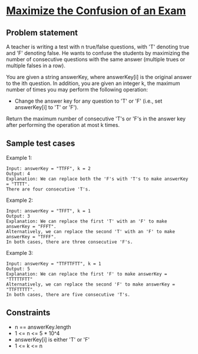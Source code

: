 # [Maximize the Confusion of an Exam](https://leetcode.com/contest/biweekly-contest-62/problems/maximize-the-confusion-of-an-exam/)

## Problem statement

A teacher is writing a test with n true/false questions, with 'T' denoting true and 'F' denoting false. He wants to confuse the students by maximizing the number of consecutive questions with the same answer (multiple trues or multiple falses in a row).

You are given a string answerKey, where answerKey[i] is the original answer to the ith question. In addition, you are given an integer k, the maximum number of times you may perform the following operation:

- Change the answer key for any question to 'T' or 'F' (i.e., set answerKey[i] to 'T' or 'F').

Return the maximum number of consecutive 'T's or 'F's in the answer key after performing the operation at most k times.

## Sample test cases

Example 1:
```
Input: answerKey = "TTFF", k = 2
Output: 4
Explanation: We can replace both the 'F's with 'T's to make answerKey = "TTTT".
There are four consecutive 'T's.
```

Example 2:
```
Input: answerKey = "TFFT", k = 1
Output: 3
Explanation: We can replace the first 'T' with an 'F' to make answerKey = "FFFT".
Alternatively, we can replace the second 'T' with an 'F' to make answerKey = "TFFF".
In both cases, there are three consecutive 'F's.
```

Example 3:
```
Input: answerKey = "TTFTTFTT", k = 1
Output: 5
Explanation: We can replace the first 'F' to make answerKey = "TTTTTFTT"
Alternatively, we can replace the second 'F' to make answerKey = "TTFTTTTT". 
In both cases, there are five consecutive 'T's.
```

## Constraints

- n == answerKey.length
- 1 <= n <= 5 * 10^4
- answerKey[i] is either 'T' or 'F'
- 1 <= k <= n
